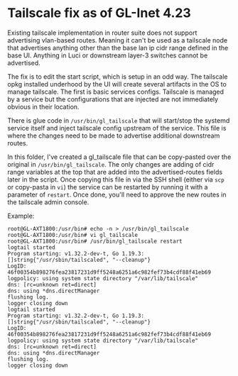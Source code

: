 # Tailscale fix as of GL-Inet 4.23

Existing tailscale implementation in router suite does not support advertising vlan-based routes. Meaning it can't be used as a tailscale node that advertises anything other than the base lan ip cidr range defined in the base UI. Anything in Luci or downstream layer-3 switches cannot be advertised.

The fix is to edit the start script, which is setup in an odd way. The tailscale opkg installed underhood by the UI will create several artifacts in the OS to manage tailscale. The first is basic  services configs. Tailscale is managed by a service but the configurations that are injected are not immediately obvious in their location.

There is glue code in `/usr/bin/gl_tailscale` that will start/stop the systemd service itself and inject tailscale config upstream of the service. This file is where the changes need to be made to advertise additional downstream routes.

In this folder, I've created a gl_tailscale file that can be copy-pasted over the original in `/usr/bin/gl_tailscale`. The only changes are adding of cidr range variables at the top that are added into the advertised-routes fields later in the script. Once copying this file in via the SSH shell (either via `scp` or copy-pasta in `vi`) the service can be restarted by running it with a parameter of `restart`. Once done, you'll need to approve the new routes in the tailscale admin console.

Example:
```console
root@GL-AXT1800:/usr/bin# echo -n > /usr/bin/gl_tailscale 
root@GL-AXT1800:/usr/bin# vi gl_tailscale
root@GL-AXT1800:/usr/bin# /usr/bin/gl_tailscale restart
logtail started
Program starting: v1.32.2-dev-t, Go 1.19.3: []string{"/usr/sbin/tailscaled", "--cleanup"}
LogID: 46f00354b898276fea23817231d9ff5248a6251a6c982fef73b4cdf88f41eb69
logpolicy: using system state directory "/var/lib/tailscale"
dns: [rc=unknown ret=direct]
dns: using *dns.directManager
flushing log.
logger closing down
logtail started
Program starting: v1.32.2-dev-t, Go 1.19.3: []string{"/usr/sbin/tailscaled", "--cleanup"}
LogID: 46f00354b898276fea23817231d9ff5248a6251a6c982fef73b4cdf88f41eb69
logpolicy: using system state directory "/var/lib/tailscale"
dns: [rc=unknown ret=direct]
dns: using *dns.directManager
flushing log.
logger closing down
```